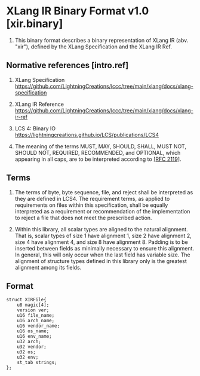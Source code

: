 # XLang IR Binary Format v1.0 [xir.binary]

1. This binary format describes a binary representation of XLang IR (abv. "xir"), defined by the XLang Specification and the XLang IR Ref.


## Normative references [intro.ref]

1. XLang Specification <https://github.com/LightningCreations/lccc/tree/main/xlang/docs/xlang-specification>

2. XLang IR Reference <https://github.com/LightningCreations/lccc/tree/main/xlang/docs/xlang-ir-ref>

3. LCS 4: Binary IO <https://lightningcreations.github.io/LCS/publications/LCS4>

4. The meaning of the terms MUST, MAY, SHOULD, SHALL, MUST NOT, SHOULD NOT, REQUIRED, RECOMMENDED, and OPTIONAL, which appearing in all caps, are to be interpreted according to [[RFC 2119]](https://tools.ietf.org/html/rfc2119). 

## Terms

1. The terms of byte, byte sequence, file, and reject shall be interpreted as they are defined in LCS4. The requirement terms, as applied to requirements on files within this specification, shall be equally interpreted as a requirement or recommendation of the implementation to reject a file that does not meet the prescribed action. 

2. Within this library, all scalar types are aligned to the natural alignment. That is, scalar types of size 1 have alignment 1, size 2 have alignment 2, size 4 have alignment 4, and size 8 have alignment 8. Padding is to be inserted between fields as minimally necessary to ensure this alignment. In general, this will only occur when the last field has variable size. The alignment of structure types defined in this library only is the greatest alignment among its fields. 

## Format

```
struct XIRFile{
    u8 magic[4];
    version ver;
    u16 file_name;
    u16 arch_name;
    u16 vendor_name;
    u16 os_name;
    u16 env_name;
    u32 arch;
    u32 vendor;
    u32 os;
    u32 env;
    st_tab strings;
};
```


